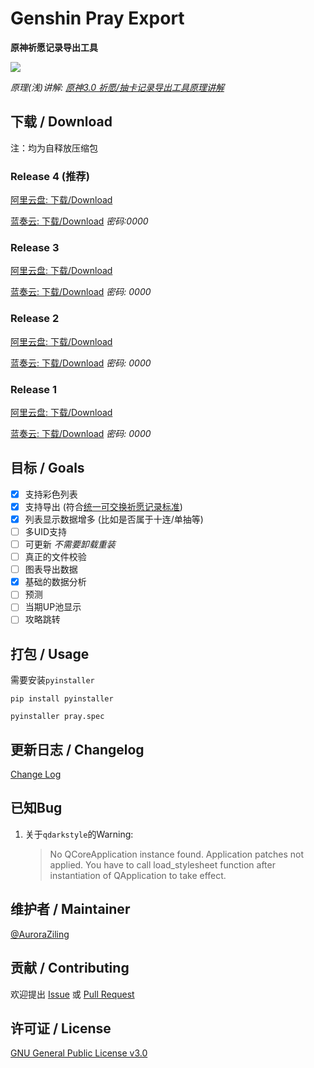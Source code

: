# Genshin Pray Export

**原神祈愿记录导出工具**

![](https://img.shields.io/badge/Language-Python-blue.svg?style=flat-square)

*原理(浅)讲解: [原神3.0 祈愿/抽卡记录导出工具原理讲解](https://www.bilibili.com/video/BV1cY4y1u758)*

## 下载 / Download

注：均为自释放压缩包

### Release 4 (推荐)
[阿里云盘: 下载/Download](https://www.aliyundrive.com/s/irQ2FkMH22H)

[蓝奏云: 下载/Download](https://auroraziling.lanzouv.com/inxVL0bfagwf) *密码:0000*

### Release 3
[阿里云盘: 下载/Download](https://www.aliyundrive.com/s/CPhESipXJHp)

[蓝奏云: 下载/Download](https://auroraziling.lanzouv.com/iApgh0aysecj) *密码: 0000*

### Release 2
[阿里云盘: 下载/Download](https://www.aliyundrive.com/s/rzJhKpizZ6Z)

[蓝奏云: 下载/Download](https://auroraziling.lanzouv.com/iKiEs0am4v6j) *密码: 0000*

### Release 1
[阿里云盘: 下载/Download](https://www.aliyundrive.com/s/rmi1YWstzXv)

[蓝奏云: 下载/Download](https://auroraziling.lanzouv.com/iF7b30am4qkd) *密码: 0000*

## 目标 / Goals

- [x] 支持彩色列表
- [x] 支持导出 (符合[统一可交换祈愿记录标准](https://github.com/DGP-Studio/Snap.Genshin/wiki/StandardFormat))
- [x] 列表显示数据增多 (比如是否属于十连/单抽等)
- [ ] 多UID支持
- [ ] 可更新 *不需要卸载重装*
- [ ] 真正的文件校验
- [ ] 图表导出数据
- [x] 基础的数据分析
- [ ] 预测
- [ ] 当期UP池显示
- [ ] 攻略跳转

## 打包 / Usage

需要安装`pyinstaller`
```commandline
pip install pyinstaller
```

```commandline
pyinstaller pray.spec
```

## 更新日志 / Changelog

[Change Log](https://github.com/AuroraZiling/genshin-pray-export/releases)

## 已知Bug

1. 关于`qdarkstyle`的Warning:
   >No QCoreApplication instance found. Application patches not applied. You have to call load_stylesheet function after instantiation of QApplication to take effect.

## 维护者 / Maintainer

[@AuroraZiling](https://github.com/auroraziling)

## 贡献 / Contributing

欢迎提出 [Issue](https://github.com/AuroraZiling/genshin-pray-export/issues) 或 [Pull Request](https://github.com/AuroraZiling/genshin-pray-export/pulls)

## 许可证 / License

[GNU General Public License v3.0](https://github.com/AuroraZiling/genshin-pray-export/blob/main/LICENSE)
